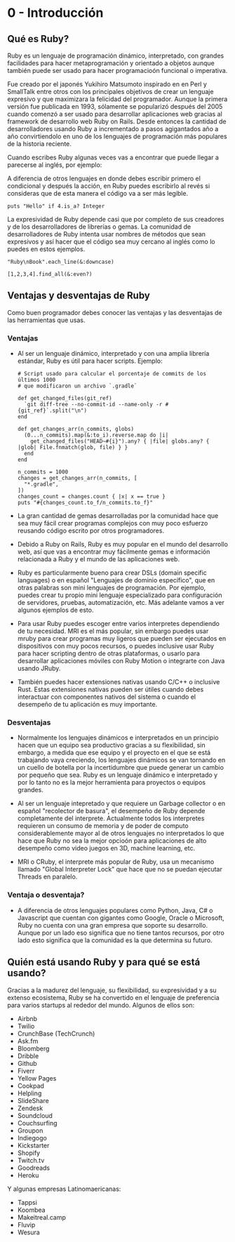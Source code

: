 # 0 - Introducción

## Qué es Ruby?

Ruby es un lenguaje de programación dinámico, interpretado, con grandes facilidades para hacer
metaprogramación y orientado a objetos aunque también puede ser usado para hacer programacioón
funcional o imperativa.

Fue creado por el japonés Yukihiro Matsumoto inspirado en en Perl y SmallTalk entre otros con los
principales objetivos de crear un lenguaje expresivo y que maximizara la felicidad del programador.
Aunque la primera versión fue publicada en 1993, sólamente se popularizó después del 2005 cuando
comenzó a ser usado para desarrollar aplicaciones web gracias al framework de desarrollo web Ruby on
Rails. Desde entonces la cantidad de desarrolladores usando Ruby a incrementado a pasos agigantados
año a año convirtiendolo en uno de los lenguajes de programación más populares de la historia
reciente.

Cuando escribes Ruby algunas veces vas a encontrar que puede llegar a parecerse al inglés, por
ejemplo:

A diferencia de otros lenguajes en donde debes escribir primero el condicional y después la acción,
en Ruby puedes escribirlo al revés si consideras que de esta manera el código va a ser más legible.

```(ruby)
puts "Hello" if 4.is_a? Integer
```

La expresividad de Ruby depende casi que por completo de sus creadores y de los desarrolladores de
librerías o gemas. La comunidad de desarrolladores de Ruby intenta usar nombres de métodos que sean
expresivos y así hacer que el código sea muy cercano al inglés como lo puedes en estos ejemplos.

```(ruby)
"Ruby\nBook".each_line(&:downcase)

[1,2,3,4].find_all(&:even?)
```

## Ventajas y desventajas de Ruby

Como buen programador debes conocer las ventajas y las desventajas de las herramientas que usas.

### Ventajas

- Al ser un lenguaje dinámico, interpretado y con una amplia librería estándar, Ruby es útil para
  hacer scripts. Ejemplo:

  ```(ruby)
  # Script usado para calcular el porcentaje de commits de los últimos 1000
  # que modificaron un archivo `.gradle`

  def get_changed_files(git_ref)
    `git diff-tree --no-commit-id --name-only -r #{git_ref}`.split("\n")
  end

  def get_changes_arr(n_commits, globs)
    (0...n_commits).map(&:to_i).reverse.map do |i|
      get_changed_files("HEAD~#{i}").any? { |file| globs.any? { |glob| File.fnmatch(glob, file) } }
    end
  end

  n_commits = 1000
  changes = get_changes_arr(n_commits, [
    "*.gradle",
  ])
  changes_count = changes.count { |x| x == true }
  puts "#{changes_count.to_f/n_commits.to_f}"
  ```

- La gran cantidad de gemas desarrolladas por la comunidad hace que sea muy fácil crear programas
  complejos con muy poco esfuerzo reusando código escrito por otros programadores.

- Debido a Ruby on Rails, Ruby es muy popular en el mundo del desarrollo web, así que vas a
  encontrar muy fácilmente gemas e información relacionada a Ruby y el mundo de las aplicaciones
  web.

- Ruby es particularmente bueno para crear DSLs (domain specific languages) o en español "Lenguajes
  de dominio específico", que en otras palabras son mini lenguajes de programación. Por ejemplo,
  puedes crear tu propio mini lenguaje especializado para configuración de servidores, pruebas,
  automatización, etc. Más adelante vamos a ver algunos ejemplos de esto.

- Para usar Ruby puedes escoger entre varios interpretes dependiendo de tu necesidad. MRI es el más
  popular, sin embargo puedes usar mruby para crear programas muy ligeros que pueden ser ejecutados
  en dispositivos con muy pocos recursos, o puedes inclusive usar Ruby para hacer scripting dentro
  de otras plataformas, o usarlo para desarrollar aplicaciones móviles con Ruby Motion o integrarte
  con Java usando JRuby.

- También puedes hacer extensiones nativas usando C/C++ o inclusive Rust. Estas extensiones nativas
  pueden ser útiles cuando debes interactuar con componentes nativos del sistema o cuando el
  desempeño de tu aplicación es muy importante.

### Desventajas

- Normalmente los lenguajes dinámicos e interpretados en un principio hacen que un equipo sea
  productivo gracias a su flexibilidad, sin embargo, a medida que ese equipo y el proyecto en el que
  se está trabajando vaya creciendo, los lenguajes dinámicos se van tornando en un cuello de botella
  por la incertidumbre que puede generar un cambio por pequeño que sea. Ruby es un lenguaje dinámico
  e interpretado y por lo tanto no es la mejor herramienta para proyectos o equipos grandes.

- Al ser un lenguaje intepretado y que requiere un Garbage collector o en español "recolector de
  basura", el desempeño de Ruby depende completamente del interprete. Actualmente todos los
  interpretes requieren un consumo de memoria y de poder de computo considerablemente mayor al de
  otros lenguajes no interpretados lo que hace que Ruby no sea la mejor opcioón para aplicaciones de
  alto desempeño como video juegos en 3D, machine learning, etc.

- MRI o CRuby, el interprete más popular de Ruby, usa un mecanismo llamado "Global Interpreter Lock"
  que hace que no se puedan ejecutar Threads en paralelo.

### Ventaja o desventaja?

- A diferencia de otros lenguajes populares como Python, Java, C# o Javascript que cuentan con
  gigantes como Google, Oracle o Microsoft, Ruby no cuenta con una gran empresa que soporte su
  desarrollo. Aunque por un lado eso significa que no tiene tantos recursos, por otro lado esto
  significa que la comunidad es la que determina su futuro.

## Quién está usando Ruby y para qué se está usando?

Gracias a la madurez del lenguaje, su flexibilidad, su expresividad y a su extenso ecosistema, Ruby
se ha convertido en el lenguaje de preferencia para varios startups al rededor del mundo. Algunos de
ellos son:

- Airbnb
- Twilio
- CrunchBase (TechCrunch)
- Ask.fm
- Bloomberg
- Dribble
- Github
- Fiverr
- Yellow Pages
- Cookpad
- Helpling
- SlideShare
- Zendesk
- Soundcloud
- Couchsurfing
- Groupon
- Indiegogo
- Kickstarter
- Shopify
- Twitch.tv
- Goodreads
- Heroku

Y algunas empresas Latinomaericanas:
- Tappsi
- Koombea
- Makeitreal.camp
- Fluvip
- Wesura
